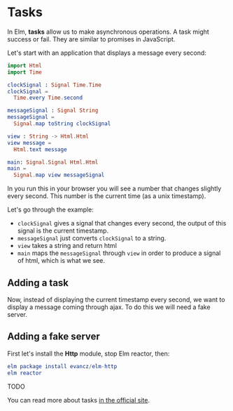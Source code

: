 # Tasks

In Elm, __tasks__ allow us to make asynchronous operations. A task might success or fail. They are similar to promises in JavaScript.


Let's start with an application that displays a message every second:

```elm
import Html
import Time

clockSignal : Signal Time.Time
clockSignal =
  Time.every Time.second

messageSignal : Signal String
messageSignal = 
  Signal.map toString clockSignal

view : String -> Html.Html
view message =
  Html.text message

main: Signal.Signal Html.Html
main =
  Signal.map view messageSignal
```

In you run this in your browser you will see a number that changes slightly every second. This number is the current time (as a unix timestamp).

Let's go through the example:

- `clockSignal` gives a signal that changes every second, the output of this signal is the current timestamp.
- `messageSignal` just converts `clockSignal` to a string.
- `view` takes a string and return html
- `main` maps the `messageSignal` through `view` in order to produce a signal of html, which is what we see.


## Adding a task

Now, instead of displaying the current timestamp every second, we want to display a message coming through ajax. To do this we will need a fake server.

## Adding a fake server





First let's install the __Http__ module, stop Elm reactor, then:

```elm
elm package install evancz/elm-http
elm reactor
```

TODO


You can read more about tasks [in the official site](http://elm-lang.org/guide/reactivity).